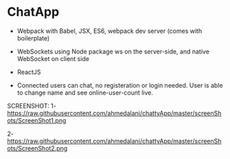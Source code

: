 ChatApp
=====================

- Webpack with Babel, JSX, ES6, webpack dev server (comes with boilerplate)
- WebSockets using Node package ws on the server-side, and native WebSocket on    client side
- ReactJS

- Connected users can chat, no registeration or login needed. User is able to     change name and see online-user-count live.

SCREENSHOT: 
1- https://raw.githubusercontent.com/ahmedalani/chattyApp/master/screenShots/ScreenShot1.png

2- https://raw.githubusercontent.com/ahmedalani/chattyApp/master/screenShots/ScreenShot2.png

